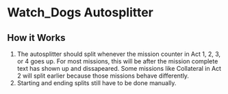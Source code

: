 # Watch_Dogs Autosplitter
## How it Works
1. The autosplitter should split whenever the mission counter in Act 1, 2, 3, or 4 goes up. For most missions, this will be after the mission complete text has shown up and dissapeared. Some missions like Collateral in Act 2 will split earlier because those missions behave differently.
2. Starting and ending splits still have to be done manually. 
